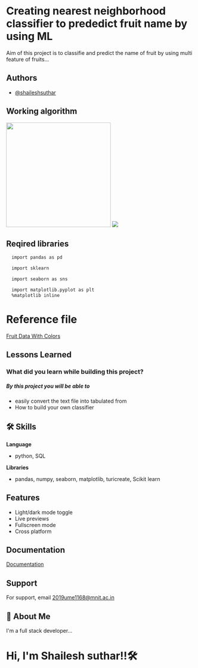 
# Creating nearest neighborhood classifier to prededict fruit name by using ML

Aim of this project is to classifie and predict the name of fruit by using multi feature of fruits...


## Authors

- [@shaileshsuthar](https://github.com/shaileshsuthar675/)


## Working algorithm

<p float='left'>
  <img src='https://machinelearningmastery.com/wp-content/uploads/2019/10/Develop-k-Nearest-Neighbors-in-Python-From-Scratch.png' width='280' height='280'>
  <img src='https://static.javatpoint.com/tutorial/machine-learning/images/k-nearest-neighbor-algorithm-for-machine-learning2.png' >
</p>


## Reqired libraries


```bash
  import pandas as pd
```
```bash
  import sklearn 
```
```bash
  import seaborn as sns
```
```bash
  import matplotlib.pyplot as plt
  %matplotlib inline
```

# Reference file
[Fruit Data With Colors](https://drive.google.com/file/d/11Zb51PGg9oh2GzWf8bYhG4n0AMHZtA2i/view?usp=sharing)



## Lessons Learned

### What did you learn while building this project?
##### By this project you will be able to 

- easily convert the text file into tabulated from
- How to build your own classifier 


## 🛠 Skills
**Language**
- python, SQL

**Libraries**
- pandas, numpy, seaborn, matplotlib, turicreate, Scikit learn 


## Features

- Light/dark mode toggle
- Live previews
- Fullscreen mode
- Cross platform


## Documentation

[Documentation](https://linktodocumentation)

## Support

For support, email 2019ume1168@mnit.ac.in

## 🚀 About Me
I'm a full stack developer...
# Hi, I'm Shailesh suthar!!🛠
